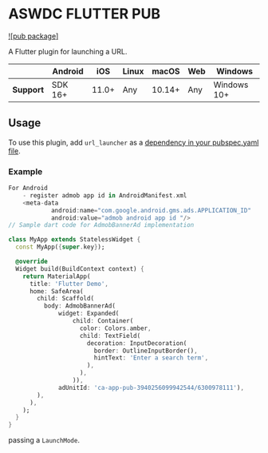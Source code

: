 <?code-excerpt path-base="excerpts/packages/url_launcher_example"?>

# ASWDC FLUTTER PUB

[![pub package]](https://pub.dev/packages/url_launcher)

A Flutter plugin for launching a URL.

|             | Android | iOS   | Linux | macOS  | Web | Windows     |
|-------------|---------|-------|-------|--------|-----|-------------|
| **Support** | SDK 16+ | 11.0+ | Any   | 10.14+ | Any | Windows 10+ |

## Usage

To use this plugin, add `url_launcher` as a [dependency in your pubspec.yaml file](https://flutter.dev/platform-plugins/).

### Example


<?code-excerpt "basic.dart (basic-example)"?>
``` dart
For Android 
    - register admob app id in AndroidManifest.xml
    <meta-data
            android:name="com.google.android.gms.ads.APPLICATION_ID"
            android:value="admob android app id "/>
// Sample dart code for AdmobBannerAd implementation

class MyApp extends StatelessWidget {
  const MyApp({super.key});

  @override
  Widget build(BuildContext context) {
    return MaterialApp(
      title: 'Flutter Demo',
      home: SafeArea(
        child: Scaffold(
          body: AdmobBannerAd(
              widget: Expanded(
                  child: Container(
                    color: Colors.amber,
                    child: TextField(
                      decoration: InputDecoration(
                        border: OutlineInputBorder(),
                        hintText: 'Enter a search term',
                      ),
                    ),
                  )),
              adUnitId: 'ca-app-pub-3940256099942544/6300978111'),
        ),
      ),
    );
  }
}

```
passing a `LaunchMode`.